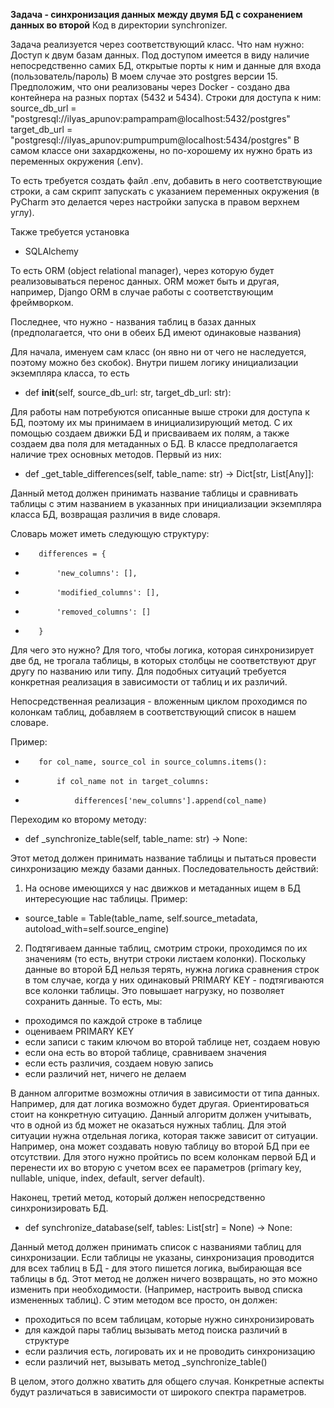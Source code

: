 **Задача - синхронизация данных между двумя БД с сохранением данных во второй**
Код в директории synchronizer.

Задача реализуется через соответствующий класс.
Что нам нужно:
Доступ к двум базам данных. Под доступом имеется в виду наличие непосредственно самих БД,
открытые порты к ним и данные для входа (пользователь/пароль) 
В моем случае это postgres версии 15. 
Предположим, что они реализованы через Docker - создано два контейнера на разных портах (5432 и 5434).
Строки для доступа к ним: 
source_db_url = "postgresql://ilyas_apunov:pampampam@localhost:5432/postgres"
target_db_url = "postgresql://ilyas_apunov:pumpumpum@localhost:5434/postgres"
В самом классе они захардкожены, но по-хорошему их нужно брать из переменных окружения (.env).

То есть требуется создать файл .env, добавить в него соответствующие строки, а сам скрипт запускать с указанием 
переменных окружения (в PyCharm это делается через настройки запуска в правом верхнем углу).

Также требуется установка 

* SQLAlchemy

То есть ORM (object relational manager), через которую будет реализовываться перенос данных. 
ORM может быть и другая, например, Django ORM в случае работы с соответствующим фреймворком. 

Последнее, что нужно - названия таблиц в базах данных (предполагается, что они в обеих БД имеют одинаковые названия)


Для начала, именуем сам класс (он явно ни от чего не наследуется, поэтому можно без скобок).
Внутри пишем логику инициализации экземпляра класса, то есть

* def __init__(self, source_db_url: str, target_db_url: str):

Для работы нам потребуются описанные выше строки для доступа к БД, поэтому их мы принимаем в инициализирующий метод.
С их помощью создаем движки БД и присваиваем их полям, а также создаем два поля для метаданных о БД. 
В классе предполагается наличие трех основных методов. Первый из них: 

* def _get_table_differences(self, table_name: str) -> Dict[str, List[Any]]:

Данный метод должен принимать название таблицы и сравнивать таблицы с этим названием
в указанных при инициализации экземпляра класса БД, возвращая различия в виде словаря.

Словарь может иметь следующую структуру: 

*        differences = {
*            'new_columns': [],
*            'modified_columns': [],
*            'removed_columns': []
*        }

Для чего это нужно? 
Для того, чтобы логика, которая синхронизирует две бд, не трогала таблицы, в которых столбцы
не соответствуют друг другу по названию или типу. Для подобных ситуаций требуется конкретная реализация
в зависимости от таблиц и их различий. 

Непосредственная реализация - вложенным циклом проходимся по колонкам таблиц, добавляем в соответствующий список в 
нашем словаре. 

Пример:

*        for col_name, source_col in source_columns.items():
*            if col_name not in target_columns:
*                differences['new_columns'].append(col_name)

Переходим ко второму методу: 

* def _synchronize_table(self, table_name: str) -> None:

Этот метод должен принимать название таблицы и пытаться провести синхронизацию между базами данных. 
Последовательность действий: 

1. На основе имеющихся у нас движков и метаданных ищем в БД интересующие нас таблицы.
Пример: 

* source_table = Table(table_name, self.source_metadata, autoload_with=self.source_engine)

2. Подтягиваем данные таблиц, смотрим строки, проходимся по их значениям (то есть, внутри строки листаем колонки).
Поскольку данные во второй БД нельзя терять, нужна логика сравнения строк в том случае,
когда у них одинаковый PRIMARY KEY - подтягиваются все колонки таблицы. Это повышает нагрузку,
но позволяет сохранить данные. То есть, мы:
- проходимся по каждой строке в таблице
- оцениваем PRIMARY KEY 
- если записи с таким ключом во второй таблице нет, создаем новую
- если она есть во второй таблице, сравниваем значения
- если есть различия, создаем новую запись
- если различий нет, ничего не делаем

В данном алгоритме возможны отличия в зависимости от типа данных. Например, для дат логика возможно будет другая.
Ориентироваться стоит на конкретную ситуацию. Данный алгоритм должен учитывать, что в одной из бд может не оказаться
нужных таблиц. Для этой ситуации нужна отдельная логика, которая также зависит от ситуации. Например, она может
создавать новую таблицу во второй БД при ее отсутствии. Для этого нужно пройтись по всем колонкам первой БД и перенести
их во вторую с учетом всех ее параметров (primary key, nullable, unique, index, default, server default).

Наконец, третий метод, который должен непосредственно синхронизировать БД. 

*  def synchronize_database(self, tables: List[str] = None) -> None:

Данный метод должен принимать список с названиями таблиц для синхронизации.
Если таблицы не указаны, синхронизация проводится для всех таблиц в БД - для этого пишется логика,
выбирающая все таблицы в бд. 
Этот метод не должен ничего возвращать, но это можно изменить при необходимости.
(Например, настроить вывод списка измененных таблиц). С этим методом все просто, он должен:
- проходиться по всем таблицам, которые нужно синхронизировать
- для каждой пары таблиц вызывать метод поиска различий в структуре
- если различия есть, логировать их и не проводить синхронизацию
- если различий нет, вызывать метод _synchronize_table()

В целом, этого должно хватить для общего случая.
Конкретные аспекты будут различаться в зависимости от широкого спектра параметров.
